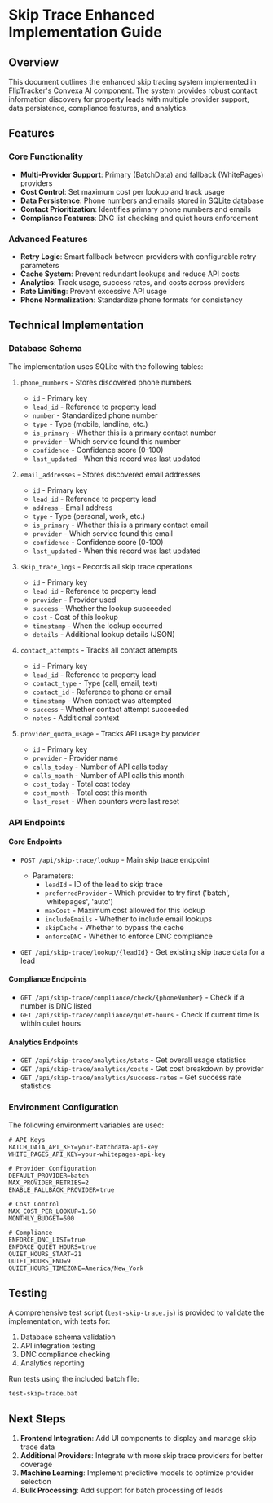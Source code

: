 # Skip Trace Enhanced Implementation Guide

## Overview

This document outlines the enhanced skip tracing system implemented in FlipTracker's Convexa AI component. The system provides robust contact information discovery for property leads with multiple provider support, data persistence, compliance features, and analytics.

## Features

### Core Functionality
- **Multi-Provider Support**: Primary (BatchData) and fallback (WhitePages) providers
- **Cost Control**: Set maximum cost per lookup and track usage
- **Data Persistence**: Phone numbers and emails stored in SQLite database
- **Contact Prioritization**: Identifies primary phone numbers and emails
- **Compliance Features**: DNC list checking and quiet hours enforcement

### Advanced Features
- **Retry Logic**: Smart fallback between providers with configurable retry parameters
- **Cache System**: Prevent redundant lookups and reduce API costs
- **Analytics**: Track usage, success rates, and costs across providers
- **Rate Limiting**: Prevent excessive API usage
- **Phone Normalization**: Standardize phone formats for consistency

## Technical Implementation

### Database Schema

The implementation uses SQLite with the following tables:

1. `phone_numbers` - Stores discovered phone numbers
   - `id` - Primary key
   - `lead_id` - Reference to property lead
   - `number` - Standardized phone number
   - `type` - Type (mobile, landline, etc.)
   - `is_primary` - Whether this is a primary contact number
   - `provider` - Which service found this number
   - `confidence` - Confidence score (0-100)
   - `last_updated` - When this record was last updated

2. `email_addresses` - Stores discovered email addresses
   - `id` - Primary key
   - `lead_id` - Reference to property lead
   - `address` - Email address
   - `type` - Type (personal, work, etc.)
   - `is_primary` - Whether this is a primary contact email
   - `provider` - Which service found this email
   - `confidence` - Confidence score (0-100)
   - `last_updated` - When this record was last updated

3. `skip_trace_logs` - Records all skip trace operations
   - `id` - Primary key
   - `lead_id` - Reference to property lead
   - `provider` - Provider used
   - `success` - Whether the lookup succeeded
   - `cost` - Cost of this lookup
   - `timestamp` - When the lookup occurred
   - `details` - Additional lookup details (JSON)

4. `contact_attempts` - Tracks all contact attempts
   - `id` - Primary key
   - `lead_id` - Reference to property lead
   - `contact_type` - Type (call, email, text)
   - `contact_id` - Reference to phone or email
   - `timestamp` - When contact was attempted
   - `success` - Whether contact attempt succeeded
   - `notes` - Additional context

5. `provider_quota_usage` - Tracks API usage by provider
   - `id` - Primary key
   - `provider` - Provider name
   - `calls_today` - Number of API calls today
   - `calls_month` - Number of API calls this month
   - `cost_today` - Total cost today
   - `cost_month` - Total cost this month
   - `last_reset` - When counters were last reset

### API Endpoints

#### Core Endpoints
- `POST /api/skip-trace/lookup` - Main skip trace endpoint
  - Parameters:
    - `leadId` - ID of the lead to skip trace
    - `preferredProvider` - Which provider to try first ('batch', 'whitepages', 'auto')
    - `maxCost` - Maximum cost allowed for this lookup
    - `includeEmails` - Whether to include email lookups
    - `skipCache` - Whether to bypass the cache
    - `enforceDNC` - Whether to enforce DNC compliance

- `GET /api/skip-trace/lookup/{leadId}` - Get existing skip trace data for a lead

#### Compliance Endpoints
- `GET /api/skip-trace/compliance/check/{phoneNumber}` - Check if a number is DNC listed
- `GET /api/skip-trace/compliance/quiet-hours` - Check if current time is within quiet hours

#### Analytics Endpoints
- `GET /api/skip-trace/analytics/stats` - Get overall usage statistics
- `GET /api/skip-trace/analytics/costs` - Get cost breakdown by provider
- `GET /api/skip-trace/analytics/success-rates` - Get success rate statistics

### Environment Configuration

The following environment variables are used:

```
# API Keys
BATCH_DATA_API_KEY=your-batchdata-api-key
WHITE_PAGES_API_KEY=your-whitepages-api-key

# Provider Configuration
DEFAULT_PROVIDER=batch
MAX_PROVIDER_RETRIES=2
ENABLE_FALLBACK_PROVIDER=true

# Cost Control
MAX_COST_PER_LOOKUP=1.50
MONTHLY_BUDGET=500

# Compliance
ENFORCE_DNC_LIST=true
ENFORCE_QUIET_HOURS=true
QUIET_HOURS_START=21
QUIET_HOURS_END=9
QUIET_HOURS_TIMEZONE=America/New_York
```

## Testing

A comprehensive test script (`test-skip-trace.js`) is provided to validate the implementation, with tests for:

1. Database schema validation
2. API integration testing
3. DNC compliance checking
4. Analytics reporting

Run tests using the included batch file:
```
test-skip-trace.bat
```

## Next Steps

1. **Frontend Integration**: Add UI components to display and manage skip trace data
2. **Additional Providers**: Integrate with more skip trace providers for better coverage
3. **Machine Learning**: Implement predictive models to optimize provider selection
4. **Bulk Processing**: Add support for batch processing of leads
